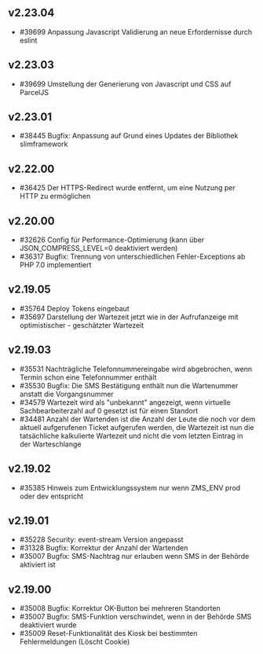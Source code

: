 ## v2.23.04

* #39699 Anpassung Javascript Validierung an neue Erfordernisse durch eslint

## v2.23.03

* #39699 Umstellung der Generierung von Javascript und CSS auf ParcelJS

## v2.23.01

* #38445 Bugfix: Anpassung auf Grund eines Updates der Bibliothek slimframework

## v2.22.00

* #36425 Der HTTPS-Redirect wurde entfernt, um eine Nutzung per HTTP zu ermöglichen

## v2.20.00

* #32626 Config für Performance-Optimierung (kann über JSON_COMPRESS_LEVEL=0 deaktiviert werden)
* #36317 Bugfix: Trennung von unterschiedlichen Fehler-Exceptions ab PHP 7.0 implementiert

## v2.19.05

* #35764 Deploy Tokens eingebaut
* #35697 Darstellung der Wartezeit jetzt wie in der Aufrufanzeige mit optimistischer - geschätzter Wartezeit

## v2.19.03

* #35531 Nachträgliche Telefonnummereingabe wird abgebrochen, wenn Termin schon eine Telefonnummer enthält
* #35530 Bugfix: Die SMS Bestätigung enthält nun die Wartenummer anstatt die Vorgangsnummer
* #34579 Wartezeit wird als "unbekannt" angezeigt, wenn virtuelle Sachbearbeiterzahl auf 0 gesetzt ist für einen Standort
* #34481 Anzahl der Wartenden ist die Anzahl der Leute die noch vor dem aktuell aufgerufenen Ticket aufgerufen werden, die Wartezeit ist nun die tatsächliche kalkulierte Wartezeit und nicht die vom letzten Eintrag in der Warteschlange 

## v2.19.02

* #35385 Hinweis zum Entwicklungssystem nur wenn ZMS_ENV prod oder dev entspricht

## v2.19.01

* #35228 Security: event-stream Version angepasst
* #31328 Bugfix: Korrektur der Anzahl der Wartenden
* #35007 Bugfix: SMS-Nachtrag nur erlauben wenn SMS in der Behörde aktiviert ist

## v2.19.00

* #35008 Bugfix: Korrektur OK-Button bei mehreren Standorten
* #35007 Bugfix: SMS-Funktion verschwindet, wenn in der Behörde SMS deaktiviert wurde
* #35009 Reset-Funktionalität des Kiosk bei bestimmten Fehlermeldungen (Löscht Cookie)
